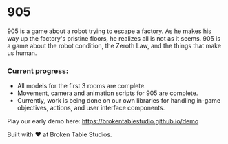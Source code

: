 # 905
905 is a game about a robot trying to escape a factory. As he makes his way up the factory's pristine floors, he realizes all is not as it seems. 905 is a game about the robot
condition, the Zeroth Law, and the things that make us human.

### Current progress:
- All models for the first 3 rooms are complete.
- Movement, camera and animation scripts for 905 are complete.
- Currently, work is being done on our own libraries for handling in-game objectives, actions, and user interface components.

Play our early demo here: https://brokentablestudio.github.io/demo

Built with :heart: at Broken Table Studios. 
